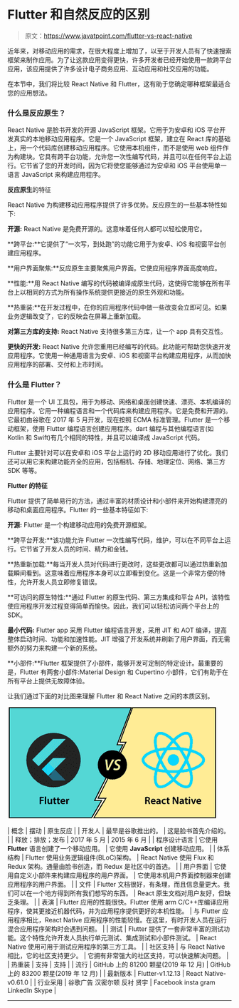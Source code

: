 # Flutter 和自然反应的区别

> 原文：<https://www.javatpoint.com/flutter-vs-react-native>

近年来，对移动应用的需求，在很大程度上增加了，以至于开发人员有了快速搜索框架来制作应用。为了让这款应用变得更快，许多开发者已经开始使用一款跨平台应用，该应用提供了许多设计电子商务应用、互动应用和社交应用的功能。

在本节中，我们将比较 React Native 和 Flutter，这有助于您确定哪种框架最适合您的应用想法。

### 什么是反应原生？

React Native 是脸书开发的开源 JavaScript 框架。它用于为安卓和 iOS 平台开发真实的本地移动应用程序。它是一个 JavaScript 框架，建立在 React 库的基础上，用一个代码库创建移动应用程序。它使用本机组件，而不是使用 web 组件作为构建块。它具有跨平台功能，允许您一次性编写代码，并且可以在任何平台上运行。它节省了您的开发时间，因为它将使您能够通过为安卓和 iOS 平台使用单一语言 JavaScript 来构建应用程序。

**反应原生**的特征

React Native 为构建移动应用程序提供了许多优势。反应原生的一些基本特性如下:

**开源:** React Native 是免费开源的。这意味着任何人都可以轻松使用它。

**跨平台:**它提供了“一次写，到处跑”的功能它用于为安卓、iOS 和视窗平台创建应用程序。

**用户界面聚焦:**反应原生主要聚焦用户界面。它使应用程序界面高度响应。

**性能:**用 React Native 编写的代码被编译成原生代码，这使得它能够在所有平台上以相同的方式为所有操作系统提供更接近的原生外观和功能。

**热重装:**在开发过程中，在你的应用程序代码中做一些改变会立即可见。如果业务逻辑改变了，它的反映会在屏幕上重新加载。

**对第三方库的支持:** React Native 支持很多第三方库，让一个 app 具有交互性。

**更快的开发:** React Native 允许您重用已经编写的代码。此功能可帮助您快速开发应用程序。它使用一种通用语言为安卓、iOS 和视窗平台构建应用程序，从而加快应用程序的部署、交付和上市时间。

### 什么是 Flutter？

Flutter 是一个 UI 工具包，用于为移动、网络和桌面创建快速、漂亮、本机编译的应用程序。它用一种编程语言和一个代码库来构建应用程序。它是免费和开源的。它最初由谷歌在 2017 年 5 月开发，现在按照 ECMA 标准管理。Flutter 是一个移动框架，使用 Flutter 编程语言创建应用程序。dart 编程与其他编程语言(如 Kotlin 和 Swift)有几个相同的特性，并且可以编译成 JavaScript 代码。

Flutter 主要针对可以在安卓和 iOS 平台上运行的 2D 移动应用进行了优化。我们还可以用它来构建功能齐全的应用，包括相机、存储、地理定位、网络、第三方 SDK 等等。

**Flutter 的特征**

Flutter 提供了简单易行的方法，通过丰富的材质设计和小部件来开始构建漂亮的移动和桌面应用程序。Flutter 的一些基本特征如下:

**开源:** Flutter 是一个构建移动应用的免费开源框架。

**跨平台开发:**该功能允许 Flutter 一次性编写代码，维护，可以在不同平台上运行。它节省了开发人员的时间、精力和金钱。

**热重新加载:**每当开发人员对代码进行更改时，这些更改都可以通过热重新加载瞬间看到。这意味着应用程序本身可以立即看到变化。这是一个非常方便的特性，允许开发人员立即修复错误。

**可访问的原生特性:**通过 Flutter 的原生代码、第三方集成和平台 API，该特性使应用程序开发过程变得简单而愉快。因此，我们可以轻松访问两个平台上的 SDK。

**最小代码:** Flutter app 采用 Flutter 编程语言开发，采用 JIT 和 AOT 编译，提高整体启动时间、功能和加速性能。JIT 增强了开发系统并刷新了用户界面，而无需额外的努力来构建一个新的系统。

**小部件:**Flutter 框架提供了小部件，能够开发可定制的特定设计。最重要的是，Flutter 有两套小部件:Material Design 和 Cupertino 小部件，它们有助于在所有平台上提供无故障体验。

让我们通过下面的对比图来理解 Flutter 和 React Native 之间的本质区别。

![Difference between Flutter and React native](img/641123df02b502439c086b640a2e6590.png)

| 概念 | 摆动 | 原生反应 |
| 开发人 | 最早是谷歌推出的。 | 这是脸书首先介绍的。 |
| 释放；排放；发布 | 2017 年 5 月 | 2015 年 6 月 |
| 程序设计语言 | 它使用 **Flutter** 语言创建了一个移动应用。 | 它使用 **JavaScript** 创建移动应用。 |
| 体系结构 | Flutter 使用业务逻辑组件(BLoC)架构。 | React Native 使用 Flux 和 Redux 架构。通量由脸书创造，而 Redux 是社区中的首选。 |
| 用户界面 | 它使用自定义小部件来构建应用程序的用户界面。 | 它使用本机用户界面控制器来创建应用程序的用户界面。 |
| 文件 | Flutter 文档很好，有条理，而且信息量更大。我们可以在一个地方得到所有我们想写的东西。 | React 原生文档对用户友好，但缺乏条理。 |
| 表演 | Flutter 应用的性能很快。Flutter 使用 arm C/C++库编译应用程序，使其更接近机器代码，并为应用程序提供更好的本机性能。 | 与 Flutter 应用程序相比，React Native 应用程序的性能较慢。在这里，有时开发人员在运行混合应用程序架构时会遇到问题。 |
| 测试 | Flutter 提供了一套非常丰富的测试功能。这个特性允许开发人员执行单元测试、集成测试和小部件测试。 | React Native 使用可用于测试应用程序的第三方工具。 |
| 社区支持 | 与 React Native 相比，它的社区支持更少。 | 它拥有非常强大的社区支持，可以快速解决问题。 |
| 热重装 | 支持 | 支持 |
| 流行 | GitHub 上的 81200 颗星(2019 年 12 月) | GitHub 上的 83200 颗星(2019 年 12 月) |
| 最新版本 | Flutter-v1.12.13 | React Native-v0.61.0 |
| 行业采用 | 谷歌广告
汉密尔顿
反衬
贤宇 | Facebook
insta gram
LinkedIn
Skype |

* * *
